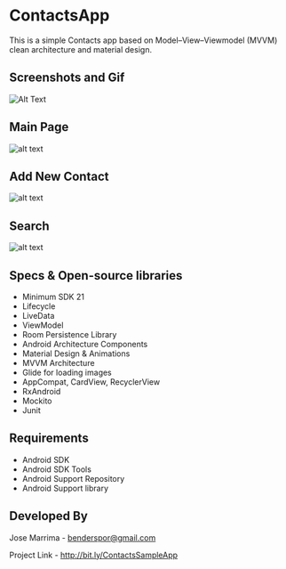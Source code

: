 # ContactsApp

This is a simple Contacts app based on Model–View–Viewmodel (MVVM) clean architecture and material design.


## Screenshots and Gif

![Alt Text](https://user-images.githubusercontent.com/22679998/61190450-0fc1d580-a6ba-11e9-8df2-6c42469fe701.gif)

## Main Page

![alt text]( https://user-images.githubusercontent.com/22679998/61217574-9bc11500-a72d-11e9-9f7b-2219dd1a1d40.png)


## Add New Contact

![alt text](https://user-images.githubusercontent.com/22679998/61217640-c01cf180-a72d-11e9-988b-21ca7ac20cf9.png)


## Search

![alt text](https://user-images.githubusercontent.com/22679998/61217649-c4490f00-a72d-11e9-9363-944cdc37b196.png)





## Specs & Open-source libraries

* Minimum SDK 21
* Lifecycle
* LiveData
* ViewModel
* Room Persistence Library
* Android Architecture Components
* Material Design & Animations
* MVVM Architecture
* Glide for loading images
* AppCompat, CardView, RecyclerView 
* RxAndroid
* Mockito
* Junit


## Requirements

* Android SDK
* Android SDK Tools
* Android Support Repository
* Android Support library


## Developed By

Jose Marrima - benderspor@gmail.com

Project Link - http://bit.ly/ContactsSampleApp
